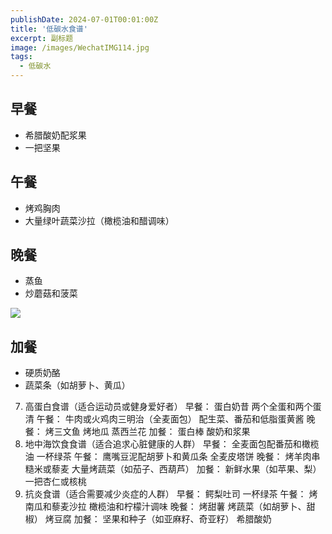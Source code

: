 ```yaml
---
publishDate: 2024-07-01T00:01:00Z
title: '低碳水食谱'
excerpt: 副标题
image: /images/WechatIMG114.jpg
tags:
  - 低碳水
---
```


## 早餐
- 希腊酸奶配浆果
- 一把坚果

## 午餐
- 烤鸡胸肉
- 大量绿叶蔬菜沙拉（橄榄油和醋调味）

## 晚餐
- 蒸鱼
- 炒蘑菇和菠菜

![](/images/WechatIMG120.jpg)

## 加餐
- 硬质奶酪
- 蔬菜条（如胡萝卜、黄瓜）

7. 高蛋白食谱（适合运动员或健身爱好者）
早餐：
蛋白奶昔
两个全蛋和两个蛋清
午餐：
牛肉或火鸡肉三明治（全麦面包）
配生菜、番茄和低脂蛋黄酱
晚餐：
烤三文鱼
烤地瓜
蒸西兰花
加餐：
蛋白棒
酸奶和浆果
8. 地中海饮食食谱（适合追求心脏健康的人群）
早餐：
全麦面包配番茄和橄榄油
一杯绿茶
午餐：
鹰嘴豆泥配胡萝卜和黄瓜条
全麦皮塔饼
晚餐：
烤羊肉串
糙米或藜麦
大量烤蔬菜（如茄子、西葫芦）
加餐：
新鲜水果（如苹果、梨）
一把杏仁或核桃
9. 抗炎食谱（适合需要减少炎症的人群）
早餐：
鳄梨吐司
一杯绿茶
午餐：
烤南瓜和藜麦沙拉
橄榄油和柠檬汁调味
晚餐：
烤甜薯
烤蔬菜（如胡萝卜、甜椒）
烤豆腐
加餐：
坚果和种子（如亚麻籽、奇亚籽）
希腊酸奶
